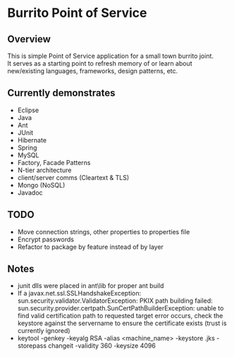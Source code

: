 Burrito Point of Service
================================


Overview
-------------------------

This is simple Point of Service application for a small town burrito joint.  
It serves as a starting point to refresh memory of or learn about new/existing languages, frameworks, design patterns, etc.

Currently demonstrates
-------------------------
* Eclipse
* Java
* Ant
* JUnit
* Hibernate
* Spring
* MySQL
* Factory, Facade Patterns
* N-tier architecture
* client/server comms (Cleartext & TLS)
* Mongo (NoSQL)
* Javadoc
  
TODO
-------------------------
* Move connection strings, other properties to properties file
* Encrypt passwords
* Refactor to package by feature instead of by layer
  
Notes
-------------------------
* junit dlls were placed in ant\lib for proper ant build
* If a javax.net.ssl.SSLHandshakeException: sun.security.validator.ValidatorException: 
	PKIX path building failed: sun.security.provider.certpath.SunCertPathBuilderException: unable to find valid certification path to requested target 
	error occurs, check the keystore against the servername to ensure the certificate exists (trust is currently ignored)
* keytool -genkey -keyalg RSA -alias <machine_name> -keystore <pathtokeystore>.jks -storepass changeit -validity 360 -keysize 4096